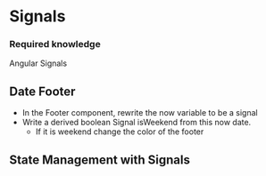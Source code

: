 # Signals

### Required knowledge

Angular Signals

## Date Footer

- In the Footer component, rewrite the now variable to be a signal
- Write a derived boolean Signal isWeekend from this now date.
  - If it is weekend change the color of the footer

## State Management with Signals


